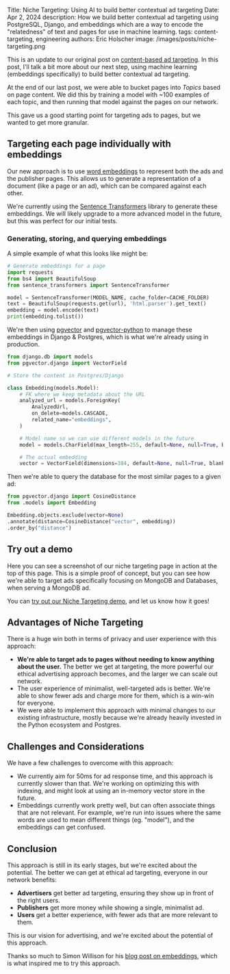 Title: Niche Targeting: Using AI to build better contextual ad targeting
Date: Apr 2, 2024
description: How we build better contextual ad targeting using PostgreSQL, Django, and embeddings which are a way to encode the "relatedness" of text and pages for use in machine learning.
tags: content-targeting, engineering
authors: Eric Holscher
image: /images/posts/niche-targeting.png

This is an update to our original post on [content-based ad targeting](https://www.ethicalads.io/blog/2022/11/a-new-approach-to-content-based-targeting-for-advertising/).
In this post, I'll talk a bit more about our next step, using machine learning (embeddings specifically) to build better contextual ad targeting.

At the end of our last post,
we were able to bucket pages into _Topics_ based on page content.
We did this by training a model with ~100 examples of each topic,
and then running that model against the pages on our network.

This gave us a good starting point for targeting ads to pages,
but we wanted to get more granular.

## Targeting each page individually with embeddings

Our new approach is to use [word embeddings](https://en.wikipedia.org/wiki/Word_embedding) to represent both the ads and the publisher pages.
This allows us to generate a representation of a document (like a page or an ad),
which can be compared against each other.

We're currently using the [Sentence Transformers](https://www.sbert.net/) library to generate these embeddings.
We will likely upgrade to a more advanced model in the future,
but this was perfect for our initial tests.

### Generating, storing, and querying embeddings

A simple example of what this looks like might be:

```python
# Generate embeddings for a page
import requests
from bs4 import BeautifulSoup
from sentence_transformers import SentenceTransformer

model = SentenceTransformer(MODEL_NAME, cache_folder=CACHE_FOLDER)
text = BeautifulSoup(requests.get(url), 'html.parser').get_text()
embedding = model.encode(text)
print(embedding.tolist())
```

We're then using [pgvector](https://github.com/pgvector/pgvector) and [pgvector-python](https://github.com/pgvector/pgvector-python) to manage these embeddings in Django & Postgres,
which is what we're already using in production.

```python
from django.db import models
from pgvector.django import VectorField

# Store the content in Postgres/Django

class Embedding(models.Model):
    # FK where we keep metadata about the URL
    analyzed_url = models.ForeignKey(
        AnalyzedUrl,
        on_delete=models.CASCADE,
        related_name="embeddings",
    )

    # Model name so we can use different models in the future
    model = models.CharField(max_length=255, default=None, null=True, blank=True)

    # The actual embedding
    vector = VectorField(dimensions=384, default=None, null=True, blank=True)
```

Then we're able to query the database for the most similar pages to a given ad:

```python
from pgvector.django import CosineDistance
from .models import Embedding

Embedding.objects.exclude(vector=None)
.annotate(distance=CosineDistance("vector", embedding))
.order_by("distance")
```

## Try out a demo

Here you can see a screenshot of our niche targeting page in action at the top of this page.
This is a simple proof of concept,
but you can see how we're able to target ads specifically focusing on MongoDB and Databases,
when serving a MongoDB ad.

You can [try out our Niche Targeting demo](https://www.ethicalads.io/advertisers/similar-pages/?url=https%3A%2F%2Fwww.mongodb.com%2Fatlas),
and let us know how it goes!

## Advantages of Niche Targeting

There is a huge win both in terms of privacy and user experience with this approach:

* **We're able to target ads to pages without needing to know anything about the user.** The better we get at targeting, the more powerful our ethical advertising approach becomes, and the larger we can scale out network.
* The user experience of minimalist, well-targeted ads is better. We're able to show fewer ads and charge more for them, which is a win-win for everyone.
* We were able to implement this approach with minimal changes to our existing infrastructure, mostly because we're already heavily invested in the Python ecosystem and Postgres.

## Challenges and Considerations

We have a few challenges to overcome with this approach:

* We currently aim for 50ms for ad response time, and this approach is currently slower than that. We're working on optimizing this with indexing, and might look at using an in-memory vector store in the future.
* Embeddings currently work pretty well, but can often associate things that are not relevant. For example, we're run into issues where the same words are used to mean different things (eg. "model"), and the embeddings can get confused.

## Conclusion

This approach is still in its early stages, but we're excited about the potential.
The better we can get at ethical ad targeting,
everyone in our network benefits:

* **Advertisers** get better ad targeting, ensuring they show up in front of the right users.
* **Publishers** get more money while showing a single, minimalist ad.
* **Users** get a better experience, with fewer ads that are more relevant to them.

This is our vision for advertising,
and we're excited about the potential of this approach.

Thanks so much to Simon Willison for his [blog post on embeddings](https://simonwillison.net/2023/Oct/23/embeddings/),
which is what inspired me to try this approach.

